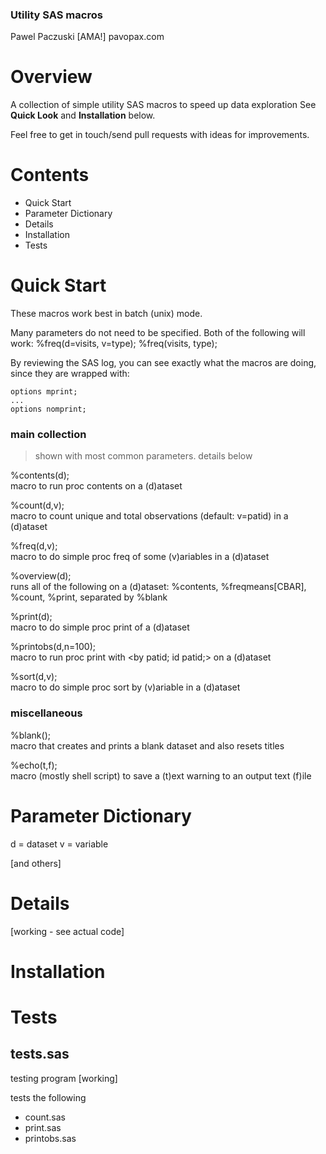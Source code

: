 ### Utility SAS macros
Pawel Paczuski [AMA!] pavopax.com

Overview
===============================================================================
A collection of simple utility SAS macros to speed up data exploration
See **Quick Look** and **Installation** below.

Feel free to get in touch/send pull requests with ideas for improvements.



Contents
===============================================================================
* Quick Start
* Parameter Dictionary 
* Details
* Installation
* Tests



Quick Start
===============================================================================
These macros work best in batch (unix) mode.

Many parameters do not need to be specified. Both of the following will work:
	%freq(d=visits, v=type);
	%freq(visits, type);


By reviewing the SAS log, you can see exactly what the macros are
doing, since they are wrapped with:

    options mprint;  
    ...  
    options nomprint;  




### main collection

> shown with most common parameters. details below

%contents(d);   
	macro to run proc contents on a (d)ataset

%count(d,v);  
	macro to count unique and total observations (default: v=patid) in
    a (d)ataset

%freq(d,v);  
	macro to do simple proc freq of some (v)ariables in a (d)ataset

%overview(d);  
	runs all of the following on a (d)ataset: %contents,
	%freqmeans[CBAR], %count, %print, separated by %blank

%print(d);  
	macro to do simple proc print of a (d)ataset
 
%printobs(d,n=100);  
	macro to run proc print with <by patid; id patid;> on a (d)ataset

%sort(d,v);  
	macro to do simple proc sort by (v)ariable in a (d)ataset


### miscellaneous

%blank();  
	macro that creates and prints a blank dataset and also resets
    titles

%echo(t,f);  
	macro (mostly shell script) to save a (t)ext warning to an output
    text (f)ile


Parameter Dictionary
===============================================================================
d = dataset
v = variable

[and others]



Details
===============================================================================

[working - see actual code]



Installation
===============================================================================

Tests
===============================================================================

## tests.sas
testing program [working]

tests the following
* count.sas
* print.sas
* printobs.sas








